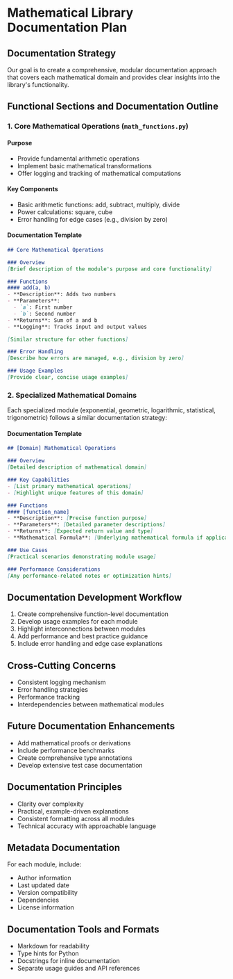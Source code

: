 # Mathematical Library Documentation Plan

## Documentation Strategy
Our goal is to create a comprehensive, modular documentation approach that covers each mathematical domain and provides clear insights into the library's functionality.

## Functional Sections and Documentation Outline

### 1. Core Mathematical Operations (`math_functions.py`)
#### Purpose
- Provide fundamental arithmetic operations
- Implement basic mathematical transformations
- Offer logging and tracking of mathematical computations

#### Key Components
- Basic arithmetic functions: add, subtract, multiply, divide
- Power calculations: square, cube
- Error handling for edge cases (e.g., division by zero)

#### Documentation Template
```markdown
## Core Mathematical Operations

### Overview
[Brief description of the module's purpose and core functionality]

### Functions
#### add(a, b)
- **Description**: Adds two numbers
- **Parameters**:
  - `a`: First number
  - `b`: Second number
- **Returns**: Sum of a and b
- **Logging**: Tracks input and output values

[Similar structure for other functions]

### Error Handling
[Describe how errors are managed, e.g., division by zero]

### Usage Examples
[Provide clear, concise usage examples]
```

### 2. Specialized Mathematical Domains
Each specialized module (exponential, geometric, logarithmic, statistical, trigonometric) follows a similar documentation strategy:

#### Documentation Template
```markdown
## [Domain] Mathematical Operations

### Overview
[Detailed description of mathematical domain]

### Key Capabilities
- [List primary mathematical operations]
- [Highlight unique features of this domain]

### Functions
#### [function_name]
- **Description**: [Precise function purpose]
- **Parameters**: [Detailed parameter descriptions]
- **Returns**: [Expected return value and type]
- **Mathematical Formula**: [Underlying mathematical formula if applicable]

### Use Cases
[Practical scenarios demonstrating module usage]

### Performance Considerations
[Any performance-related notes or optimization hints]
```

## Documentation Development Workflow
1. Create comprehensive function-level documentation
2. Develop usage examples for each module
3. Highlight interconnections between modules
4. Add performance and best practice guidance
5. Include error handling and edge case explanations

## Cross-Cutting Concerns
- Consistent logging mechanism
- Error handling strategies
- Performance tracking
- Interdependencies between mathematical modules

## Future Documentation Enhancements
- Add mathematical proofs or derivations
- Include performance benchmarks
- Create comprehensive type annotations
- Develop extensive test case documentation

## Documentation Principles
- Clarity over complexity
- Practical, example-driven explanations
- Consistent formatting across all modules
- Technical accuracy with approachable language

## Metadata Documentation
For each module, include:
- Author information
- Last updated date
- Version compatibility
- Dependencies
- License information

## Documentation Tools and Formats
- Markdown for readability
- Type hints for Python
- Docstrings for inline documentation
- Separate usage guides and API references